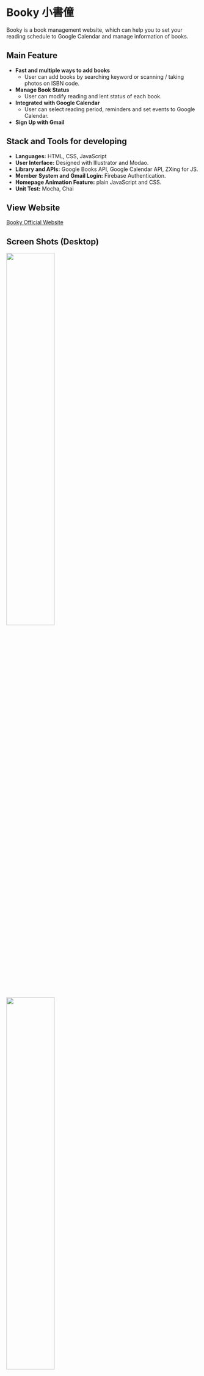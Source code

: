 # Booky 小書僮
Booky is a book management website, which can help you to set your reading schedule to Google Calendar and manage information of books.

## Main Feature
* **Fast and multiple ways to add books**
  * User can add books by searching keyword or scanning / taking photos on ISBN code.
* **Manage Book Status**
  * User can modify reading and lent status of each book.
* **Integrated with Google Calendar**
  * User can select reading period, reminders and set events to Google Calendar.
* **Sign Up with Gmail**

## Stack and Tools for developing
* **Languages:** HTML, CSS, JavaScript
* **User Interface:** Designed with Illustrator and Modao.
* **Library and APIs:** Google Books API, Google Calendar API, ZXing for JS.
* **Member System and Gmail Login:** Firebase Authentication.
* **Homepage Animation Feature:** plain JavaScript and CSS.
* **Unit Test:** Mocha, Chai

## View Website
[Booky Official Website](https://booky-217508.firebaseapp.com/)

## Screen Shots (Desktop)
<img width="50%" height="auto" src="https://i.imgur.com/crqIG8c.png">
<img width="50%" height="auto" src="https://i.imgur.com/b1ZUp2t.jpg">
<img width="50%" height="auto" src="https://i.imgur.com/6PHcYB5.png">
<img width="50%" height="auto" src="https://i.imgur.com/OdVCCVm.png">
<img width="50%" height="auto" src="https://i.imgur.com/UWdrIdM.png">
<img width="50%" height="auto" src="https://i.imgur.com/b1qHddk.png">

## Screen Shots (Mobile)
<img align="left" width="70%" height="auto" src="https://i.imgur.com/MEEEDgi.jpg">
